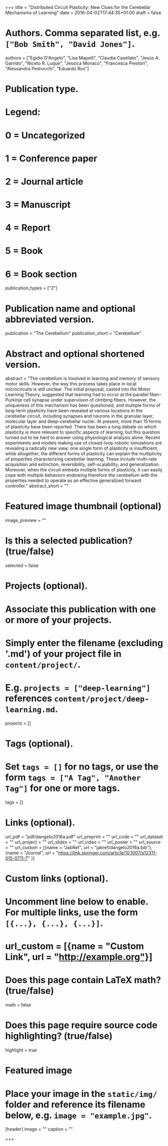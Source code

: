 +++
title = "Distributed Circuit Plasticity: New Clues for the Cerebellar Mechanisms of Learning"
date = 2016-04-02T17:44:35+01:00
draft = false

# Authors. Comma separated list, e.g. `["Bob Smith", "David Jones"]`.
authors = ["Egidio D'Angelo", "Lisa Mapelli", "Claudia Casellato", "Jesús A. Garrido", "Niceto R. Luque", "Jessica Monaco", "Francesca Prestori", "Alessandra Pedrocchi", "Eduardo Ros"]

# Publication type.
# Legend:
# 0 = Uncategorized
# 1 = Conference paper
# 2 = Journal article
# 3 = Manuscript
# 4 = Report
# 5 = Book
# 6 = Book section
publication_types = ["2"]

# Publication name and optional abbreviated version.
publication = "The Cerebellum"
publication_short = "Cerebellum"

# Abstract and optional shortened version.
abstract = "The cerebellum is involved in learning and memory of sensory motor skills. However, the way this process takes place in local microcircuits is still unclear. The initial proposal, casted into the Motor Learning Theory, suggested that learning had to occur at the parallel fiber–Purkinje cell synapse under supervision of climbing fibers. However, the uniqueness of this mechanism has been questioned, and multiple forms of long-term plasticity have been revealed at various locations in the cerebellar circuit, including synapses and neurons in the granular layer, molecular layer and deep-cerebellar nuclei. At present, more than 15 forms of plasticity have been reported. There has been a long debate on which plasticity is more relevant to specific aspects of learning, but this question turned out to be hard to answer using physiological analysis alone. Recent experiments and models making use of closed-loop robotic simulations are revealing a radically new view: one single form of plasticity is insufficient, while altogether, the different forms of plasticity can explain the multiplicity of properties characterizing cerebellar learning. These include multi-rate acquisition and extinction, reversibility, self-scalability, and generalization. Moreover, when the circuit embeds multiple forms of plasticity, it can easily cope with multiple behaviors endowing therefore the cerebellum with the properties needed to operate as an effective generalized forward controller."
abstract_short = ""

# Featured image thumbnail (optional)
image_preview = ""

# Is this a selected publication? (true/false)
selected = false

# Projects (optional).
#   Associate this publication with one or more of your projects.
#   Simply enter the filename (excluding '.md') of your project file in `content/project/`.
#   E.g. `projects = ["deep-learning"]` references `content/project/deep-learning.md`.
projects = []

# Tags (optional).
#   Set `tags = []` for no tags, or use the form `tags = ["A Tag", "Another Tag"]` for one or more tags.
tags = []

# Links (optional).
url_pdf = "pdf/dangelo2016a.pdf"
url_preprint = ""
url_code = ""
url_dataset = ""
url_project = ""
url_slides = ""
url_video = ""
url_poster = ""
url_source = ""
url_custom = [{name = "JabRef", url = "jabref/dangelo2016a.bib"},{name = "Journal", url = "https://link.springer.com/article/10.1007/s12311-015-0711-7" }]

# Custom links (optional).
#   Uncomment line below to enable. For multiple links, use the form `[{...}, {...}, {...}]`.
# url_custom = [{name = "Custom Link", url = "http://example.org"}]

# Does this page contain LaTeX math? (true/false)
math = false

# Does this page require source code highlighting? (true/false)
highlight = true

# Featured image
# Place your image in the `static/img/` folder and reference its filename below, e.g. `image = "example.jpg"`.
[header]
image = ""
caption = ""

+++

